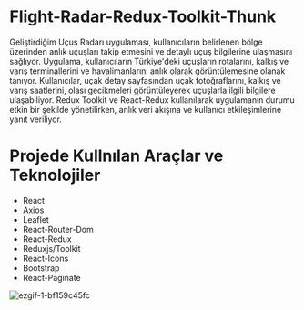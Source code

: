 # Flight-Radar-Redux-Toolkit-Thunk

Geliştirdiğim Uçuş Radarı uygulaması, kullanıcıların belirlenen bölge üzerinden anlık uçuşları takip etmesini ve detaylı uçuş bilgilerine ulaşmasını sağlıyor. Uygulama, kullanıcıların Türkiye'deki uçuşların rotalarını, kalkış ve varış terminallerini ve havalimanlarını anlık olarak görüntülemesine olanak tanıyor. Kullanıcılar, uçak detay sayfasından uçak fotoğraflarını, kalkış ve varış saatlerini, olası gecikmeleri görüntüleyerek uçuşlarla ilgili bilgilere ulaşabiliyor. Redux Toolkit ve React-Redux kullanılarak uygulamanın durumu etkin bir şekilde yönetilirken, anlık veri akışına ve kullanıcı etkileşimlerine yanıt veriliyor.

# Projede Kullnılan Araçlar ve Teknolojiler

- React
- Axios
- Leaflet
- React-Router-Dom
- React-Redux
- Reduxjs/Toolkit
- React-Icons
- Bootstrap
- React-Paginate
  
![ezgif-1-bf159c45fc](https://github.com/user-attachments/assets/7d443d26-95c3-413e-a4d8-85efcbac42fb)

